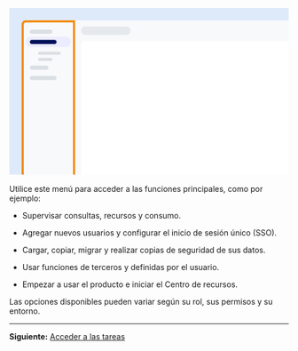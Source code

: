 ![Example showing the location of the menu on the screen.](Images/yfz1720902842214.png)

Utilice este menú para acceder a las funciones principales, como por ejemplo:

-   Supervisar consultas, recursos y consumo.

-   Agregar nuevos usuarios y configurar el inicio de sesión único (SSO).

-   Cargar, copiar, migrar y realizar copias de seguridad de sus datos.

-   Usar funciones de terceros y definidas por el usuario.

-   Empezar a usar el producto e iniciar el Centro de recursos.

Las opciones disponibles pueden variar según su rol, sus permisos y su entorno.

------------------------------------------------------------------------

**Siguiente:** [Acceder a las tareas](njy1721168384549.md)
